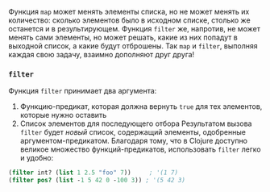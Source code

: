 Функция `map` может менять элементы списка, но не может менять их количество: сколько элементов было в исходном списке, столько же останется и в результирующем. Функция `filter` же, напротив, не может менять сами элементы, но может решать, какие из них попадут в выходной список, а какие будут отброшены. Так `map` и `filter`, выполняя каждая свою задачу, взаимно дополняют друг друга!
### `filter`
Функция `filter` принимает два аргумента:
1. Функцию-предикат, которая должна вернуть `true` для тех элементов, которые нужно оставить
2. Список элементов для последующего отбора
Результатом вызова `filter` будет *новый* список, содержащий элементы, одобренные аргументом-предикатом.
Благодаря тому, что в Clojure доступно великое множество функций-предикатов, использовать `filter` легко и удобно:

```clojure
(filter int? (list 1 2.5 "foo" 7))     ; '(1 7)
(filter pos? (list -1 5 42 0 -100 3)) ; '(5 42 3)
```

